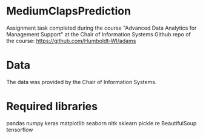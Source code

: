 # MediumClapsPrediction

Assignment task completed during the course "Advanced Data Analytics for Management Support" at the Chair of Information Systems
Github repo of the course: https://github.com/Humboldt-WI/adams

# Data
The data was provided by the Chair of Information Systems.

# Required libraries 
pandas
numpy
keras
matplotlib
seaborn
nltk
sklearn
pickle
re
BeautifulSoup
tensorflow
